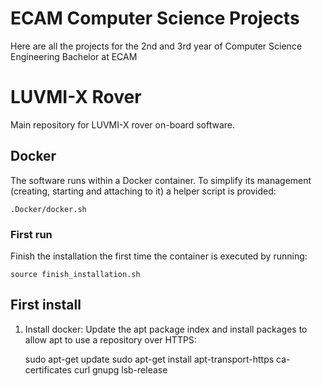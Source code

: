 # ECAM Computer Science Projects

Here are all the projects for the 2nd and 3rd year of Computer Science Engineering Bachelor at ECAM

# LUVMI-X Rover

Main repository for LUVMI-X rover on-board software.


## Docker
The software runs within a Docker container. To simplify its management 
(creating, starting and attaching to it) a helper script is
provided:

    .Docker/docker.sh

### First run
Finish the installation the first time the container is executed by running:

    source finish_installation.sh

## First install
1. Install docker:
Update the apt package index and install packages to allow apt to use a repository over HTTPS:

    sudo apt-get update
    sudo apt-get install apt-transport-https ca-certificates curl gnupg lsb-release
